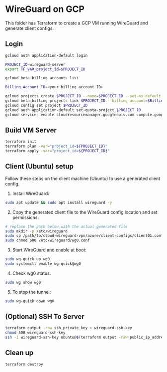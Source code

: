 # WireGuard on GCP

This folder has Terraform to create a GCP VM running WireGuard and generate client configs.

## Login

```bash
gcloud auth application-default login
```
```bash
PROJECT_ID=wireguard-server
export TF_VAR_project_id=$PROJECT_ID
```
```bash
gcloud beta billing accounts list
```
```bash
Billing_Account_ID=<your billing account ID>
```
```bash
gcloud projects create $PROJECT_ID --name=$PROJECT_ID --set-as-default
gcloud beta billing projects link $PROJECT_ID --billing-account=$Billing_Account_ID
gcloud config set project $PROJECT_ID
gcloud auth application-default set-quota-project $PROJECT_ID
gcloud services enable cloudresourcemanager.googleapis.com compute.googleapis.com --project=$PROJECT_ID
```

## Build VM Server

```bash
terraform init
terraform plan -var="project_id=${PROJECT_ID}"
terraform apply -var="project_id=${PROJECT_ID}"
```

## Client (Ubuntu) setup

Follow these steps on the client machine (Ubuntu) to use a generated client config.

1. Install WireGuard:

```bash
sudo apt update && sudo apt install wireguard -y
```

2. Copy the generated client file to the WireGuard config location and set permissions:

```bash
# replace the path below with the actual generated file
sudo mkdir -p /etc/wireguard
sudo cp /path/to/cloud-wireguard-vpn/azure/client-configs/client01.conf /etc/wireguard/wg0.conf
sudo chmod 600 /etc/wireguard/wg0.conf
```

3. Start WireGuard and enable at boot:

```bash
sudo wg-quick up wg0
sudo systemctl enable wg-quick@wg0
```

4. Check wg0 status:

```bash
sudo wg show wg0
```

5. To stop the tunnel:

```bash
sudo wg-quick down wg0
```

## (Optional) SSH To Server

```bash
terraform output -raw ssh_private_key > wireguard-ssh-key
chmod 600 wireguard-ssh-key
ssh -i wireguard-ssh-key ubuntu@$(terraform output -raw public_ip_address)
```

## Clean up

```bash
terraform destroy
```